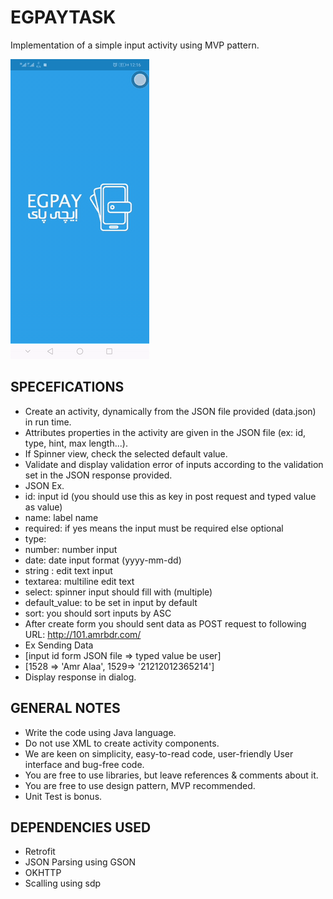 # EGPAYTASK
Implementation of a simple input activity using MVP pattern.

![](task_tut.gif)

## SPECEFICATIONS
-	Create an activity, dynamically from the JSON file provided (data.json) in run time.
-	Attributes properties in the activity are given in the JSON file (ex: id, type, hint, max length...).
-	If Spinner view, check the selected default value.
-	Validate and display validation error of inputs according to the validation set in the JSON response provided.
-	JSON Ex.
-	id: input id (you should use this as key in post request and typed value as value)
-	name: label name 
-	required: if yes means the input must be required else optional 
-	type: 
-	number: number input
-	date: date input format (yyyy-mm-dd)
-	string : edit text input 
-	textarea: multiline edit text
-	select: spinner input should fill with (multiple)
-	default_value: to be set in input by default 
-	sort: you should sort inputs by ASC
-	After create form you should sent data as POST request to following URL: http://101.amrbdr.com/
-	Ex Sending Data
-	[input id form JSON file => typed value be user]
-	[1528 => 'Amr Alaa', 1529=> '21212012365214']
-	Display response in dialog.

## GENERAL NOTES
-	Write the code using Java language.
-	Do not use XML to create activity components.
-	We are keen on simplicity, easy-to-read code, user-friendly User interface and bug-free code.	
-	You are free to use libraries, but leave references & comments about it.
-	You are free to use design pattern, MVP recommended.
-	Unit Test is bonus.

## DEPENDENCIES USED
- Retrofit
- JSON Parsing using GSON
- OKHTTP
- Scalling using sdp

